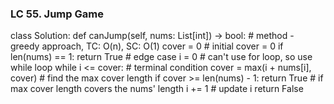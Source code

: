 ### LC 55. Jump Game
class Solution:
    def canJump(self, nums: List[int]) -> bool:
        # method - greedy approach, TC: O(n), SC: O(1)
        cover = 0                                   # initial cover = 0
        if len(nums) == 1: return True              # edge case
        i = 0                                       # can't use for loop, so use while loop
        while i <= cover:                           # terminal condition
            cover = max(i + nums[i], cover)         # find the max cover length
            if cover >= len(nums) - 1: return True  # if max cover length covers the nums' length
            i += 1                                  # update i
        return False
